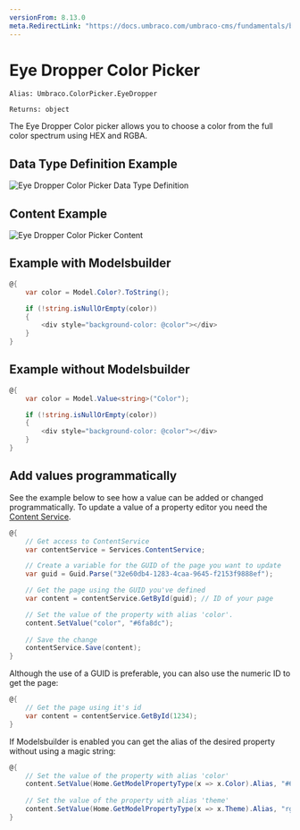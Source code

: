 ```yaml
---
versionFrom: 8.13.0
meta.RedirectLink: "https://docs.umbraco.com/umbraco-cms/fundamentals/backoffice/property-editors/built-in-umbraco-property-editors/eye-dropper-color-picker"
---
```


# Eye Dropper Color Picker

`Alias: Umbraco.ColorPicker.EyeDropper`

`Returns: object`

The Eye Dropper Color picker allows you to choose a color from the full color spectrum using HEX and RGBA.

## Data Type Definition Example

![Eye Dropper Color Picker Data Type Definition](images/Eye-Dropper-Color-Picker-DataType-v8.png)

## Content Example

![Eye Dropper Color Picker Content](images/Eye-Dropper-Color-Picker-Content-v8.png)

## Example with Modelsbuilder

```csharp
@{
    var color = Model.Color?.ToString();

    if (!string.isNullOrEmpty(color))
    {
        <div style="background-color: @color"></div>
    }
}
```

## Example without Modelsbuilder

```csharp
@{
    var color = Model.Value<string>("Color");

    if (!string.isNullOrEmpty(color))
    {
        <div style="background-color: @color"></div>
    }
}
```

## Add values programmatically

See the example below to see how a value can be added or changed programmatically. To update a value of a property editor you need the [Content Service](../../../../../Reference/Management/Services/ContentService/index.md).

```csharp
@{
    // Get access to ContentService
    var contentService = Services.ContentService;

    // Create a variable for the GUID of the page you want to update
    var guid = Guid.Parse("32e60db4-1283-4caa-9645-f2153f9888ef");

    // Get the page using the GUID you've defined
    var content = contentService.GetById(guid); // ID of your page

    // Set the value of the property with alias 'color'.
    content.SetValue("color", "#6fa8dc");
    
    // Save the change
    contentService.Save(content);
}
```

Although the use of a GUID is preferable, you can also use the numeric ID to get the page:

```csharp
@{
    // Get the page using it's id
    var content = contentService.GetById(1234); 
}
```

If Modelsbuilder is enabled you can get the alias of the desired property without using a magic string:

```csharp
@{
    // Set the value of the property with alias 'color'
    content.SetValue(Home.GetModelPropertyType(x => x.Color).Alias, "#6fa8dc");
    
    // Set the value of the property with alias 'theme'
    content.SetValue(Home.GetModelPropertyType(x => x.Theme).Alias, "rgba(111, 168, 220, 0.7)");
}
```
